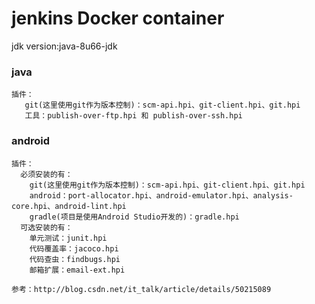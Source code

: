 # jenkins Docker container 

jdk version:java-8u66-jdk

### java
    插件：
       git(这里使用git作为版本控制)：scm-api.hpi、git-client.hpi、git.hpi
       工具：publish-over-ftp.hpi 和 publish-over-ssh.hpi


### android
    
    插件：
      必须安装的有： 
        git(这里使用git作为版本控制)：scm-api.hpi、git-client.hpi、git.hpi 
        android：port-allocator.hpi、android-emulator.hpi、analysis-core.hpi、android-lint.hpi 
        gradle(项目是使用Android Studio开发的)：gradle.hpi
      可选安装的有： 
        单元测试：junit.hpi 
        代码覆盖率：jacoco.hpi 
        代码查虫：findbugs.hpi 
        邮箱扩展：email-ext.hpi
    
    参考：http://blog.csdn.net/it_talk/article/details/50215089
 
